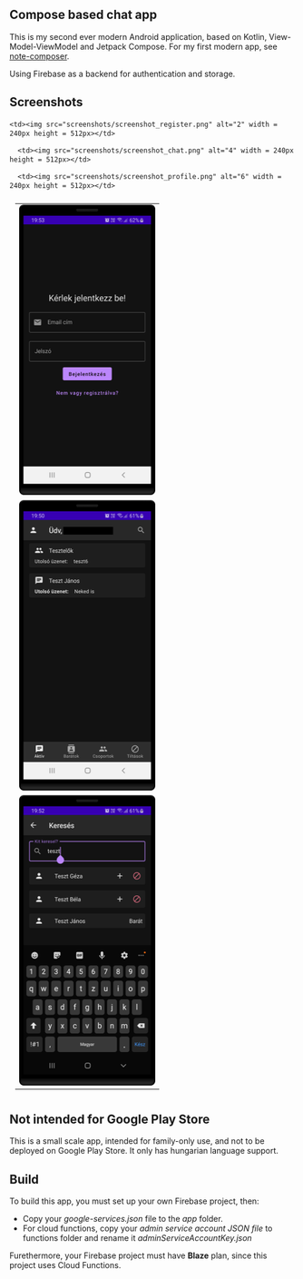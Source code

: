## Compose based chat app

This is my second ever modern Android application, based on Kotlin, View-Model-ViewModel and Jetpack Compose. For my first modern 
app, see [note-composer](https://github.com/Gtomika/note-composer).

Using Firebase as a backend for authentication and storage.

## Screenshots

<table style="padding:10px">
  <tr>
    <td> <img src="screenshots/screenshot_login.png"  alt="1" width = 240px height = 512px ></td>

    <td><img src="screenshots/screenshot_register.png" alt="2" width = 240px height = 512px></td>
   </tr> 
   <tr>
      <td><img src="screenshots/screenshot_chats.png" alt="3" width = 240px height = 512px></td>

      <td><img src="screenshots/screenshot_chat.png" alt="4" width = 240px height = 512px></td>
  </tr>
   <tr>
      <td><img src="screenshots/screenshot_search.png" alt="5" width = 240px height = 512px></td>

      <td><img src="screenshots/screenshot_profile.png" alt="6" width = 240px height = 512px></td>
  </tr>
</table>

## Not intended for Google Play Store

This is a small scale app, intended for family-only use, and not to be deployed on Google Play Store. 
It only has hungarian language support.

## Build

To build this app, you must set up your own Firebase project, then:

 - Copy your *google-services.json* file to the *app* folder.
 - For cloud functions, copy your *admin service account JSON file* to functions folder and rename it *adminServiceAccountKey.json*

Furethermore, your Firebase project must have **Blaze** plan, since this project uses Cloud Functions.